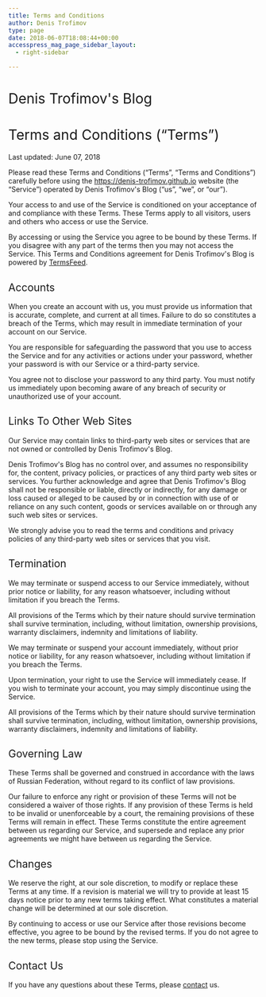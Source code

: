 ```yaml
---
title: Terms and Conditions
author: Denis Trofimov
type: page
date: 2018-06-07T18:08:44+00:00
accesspress_mag_page_sidebar_layout:
  - right-sidebar

---
```

# <span style="font-weight: 400;">Denis Trofimov's Blog</span>

# <span style="font-weight: 400;">Terms and Conditions (&#8220;Terms&#8221;)</span>

<span style="font-weight: 400;">Last updated: June 07, 2018</span>

<span style="font-weight: 400;">Please read these Terms and Conditions (&#8220;Terms&#8221;, &#8220;Terms and Conditions&#8221;) carefully before using the https://denis-trofimov.github.io website (the &#8220;Service&#8221;) operated by Denis Trofimov's Blog (&#8220;us&#8221;, &#8220;we&#8221;, or &#8220;our&#8221;).</span>

<span style="font-weight: 400;">Your access to and use of the Service is conditioned on your acceptance of and compliance with these Terms. These Terms apply to all visitors, users and others who access or use the Service.</span>

<span style="font-weight: 400;">By accessing or using the Service you agree to be bound by these Terms. If you disagree with any part of the terms then you may not access the Service. This Terms and Conditions agreement for Denis Trofimov's Blog is powered by </span>[<span style="font-weight: 400;">TermsFeed</span>][1]<span style="font-weight: 400;">.</span>

## <span style="font-weight: 400;">Accounts</span>

<span style="font-weight: 400;">When you create an account with us, you must provide us information that is accurate, complete, and current at all times. Failure to do so constitutes a breach of the Terms, which may result in immediate termination of your account on our Service.</span>

<span style="font-weight: 400;">You are responsible for safeguarding the password that you use to access the Service and for any activities or actions under your password, whether your password is with our Service or a third-party service.</span>

<span style="font-weight: 400;">You agree not to disclose your password to any third party. You must notify us immediately upon becoming aware of any breach of security or unauthorized use of your account.</span>

## <span style="font-weight: 400;">Links To Other Web Sites</span>

<span style="font-weight: 400;">Our Service may contain links to third-party web sites or services that are not owned or controlled by Denis Trofimov's Blog.</span>

<span style="font-weight: 400;">Denis Trofimov's Blog has no control over, and assumes no responsibility for, the content, privacy policies, or practices of any third party web sites or services. You further acknowledge and agree that Denis Trofimov's Blog shall not be responsible or liable, directly or indirectly, for any damage or loss caused or alleged to be caused by or in connection with use of or reliance on any such content, goods or services available on or through any such web sites or services.</span>

<span style="font-weight: 400;">We strongly advise you to read the terms and conditions and privacy policies of any third-party web sites or services that you visit.</span>

## <span style="font-weight: 400;">Termination</span>

<span style="font-weight: 400;">We may terminate or suspend access to our Service immediately, without prior notice or liability, for any reason whatsoever, including without limitation if you breach the Terms.</span>

<span style="font-weight: 400;">All provisions of the Terms which by their nature should survive termination shall survive termination, including, without limitation, ownership provisions, warranty disclaimers, indemnity and limitations of liability.</span>

<span style="font-weight: 400;">We may terminate or suspend your account immediately, without prior notice or liability, for any reason whatsoever, including without limitation if you breach the Terms.</span>

<span style="font-weight: 400;">Upon termination, your right to use the Service will immediately cease. If you wish to terminate your account, you may simply discontinue using the Service.</span>

<span style="font-weight: 400;">All provisions of the Terms which by their nature should survive termination shall survive termination, including, without limitation, ownership provisions, warranty disclaimers, indemnity and limitations of liability.</span>

## <span style="font-weight: 400;">Governing Law</span>

<span style="font-weight: 400;">These Terms shall be governed and construed in accordance with the laws of Russian Federation, without regard to its conflict of law provisions.</span>

<span style="font-weight: 400;">Our failure to enforce any right or provision of these Terms will not be considered a waiver of those rights. If any provision of these Terms is held to be invalid or unenforceable by a court, the remaining provisions of these Terms will remain in effect. These Terms constitute the entire agreement between us regarding our Service, and supersede and replace any prior agreements we might have between us regarding the Service.</span>

## <span style="font-weight: 400;">Changes</span>

<span style="font-weight: 400;">We reserve the right, at our sole discretion, to modify or replace these Terms at any time. If a revision is material we will try to provide at least 15 days notice prior to any new terms taking effect. What constitutes a material change will be determined at our sole discretion.</span>

<span style="font-weight: 400;">By continuing to access or use our Service after those revisions become effective, you agree to be bound by the revised terms. If you do not agree to the new terms, please stop using the Service.</span>

## <span style="font-weight: 400;">Contact Us</span>

<span style="font-weight: 400;">If you have any questions about these Terms, please [contact](/#contact) us.</span>

 [1]: https://termsfeed.com/